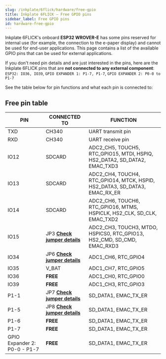 ```yaml
---
slug: /inkplate/6flick/hardware/free-gpio  
title: Inkplate 6FLICK – Free GPIO pins
sidebar_label: Free GPIO pins
id: hardware-free-gpio
---
```


Inkplate 6FLICK's onboard **ESP32 WROVER-E** has some pins reserved for internal use (for example, the connection to the e-paper display) and cannot be used for end-user applications. This page contains a list of the available GPIO pins that can be used for external applications.

If you don't need pin details and are just interested in the pins, here are the Inkplate 6FLICK pins that are **not connected to any external component**:
``ESP32: IO36, IO39``, ``GPIO EXPANDER 1: P1-7, P1-7``,  ``GPIO EXPANDER 2: P0-0 to P1-7``

<CenteredImage src="/img/inkplate_6_flick/free_gpio.jpg" alt="Inkplate 6FLICK free pins" caption="Inkplate 6FLICK free pins" />

See the table below for pin functions and what each pin is connected to:

## Free pin table



| **PIN**      | **CONNECTED TO** | **FUNCTION**                                                               |
|--------------|------------------|----------------------------------------------------------------------------|
| TXD          | CH340            | UART transmit pin                                                          |
| RXD          | CH340            | UART receive pin                                                           |
| IO12         | SDCARD           | ADC2_CH5, TOUCH5, RTC_GPIO15, MTDI, HSPIQ, HS2_DATA2, SD_DATA2, EMAC_TXD3 |
| IO13         | SDCARD           | ADC2_CH4, TOUCH4, RTC_GPIO14, MTCK, HSPID, HS2_DATA3, SD_DATA3, EMAC_RX_ER |
| IO14         | SDCARD           | ADC2_CH6, TOUCH6, RTC_GPIO16, MTMS, HSPICLK, HS2_CLK, SD_CLK, EMAC_TXD2    |
| IO15         | JP3 [**Check jumper details**](/documentation/inkplate/6flick/hardware/jumpers/#board-jumpers)             | ADC2_CH3, TOUCH3, MTDO, HSPICS0, RTC_GPIO13, HS2_CMD, SD_CMD, EMAC_RXD3    |
| IO34         | JP6 [**Check jumper details**](/documentation/inkplate/6flick/hardware/jumpers/#board-jumpers)             | ADC1_CH6, RTC_GPIO4                                                        |
| IO35         | V_BAT            | ADC1_CH7, RTC_GPIO5                                                        |
| IO36         | **FREE**    | ADC1_CH0, RTC_GPIO0                                                        |
| IO39         | **FREE** | ADC1_CH3, RTC_GPIO3                                                        |
|P1-1| JP7 [**Check jumper details**](/documentation/inkplate/6flick/hardware/jumpers/#board-jumpers)| SD_DATA1, EMAC_TX_ER |
|P1-5| JP8 [**Check jumper details**](/documentation/inkplate/6flick/hardware/jumpers/#board-jumpers)| SD_DATA1, EMAC_TX_ER |
|P1-6| **FREE** | SD_DATA1, EMAC_TX_ER |
|P1-7| **FREE** | SD_DATA1, EMAC_TX_ER |
| GPIO Expander 2: P0-0 - P1-7| **FREE** |SD_DATA1, EMAC_TX_ER |
